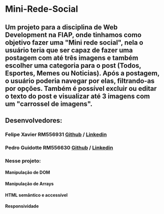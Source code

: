 # Mini-Rede-Social
## Um projeto para a disciplina de Web Development na FIAP, onde tinhamos como objetivo fazer uma "Mini rede social", nela o usuário teria que ser capaz de fazer uma postagem com até três imagens e também escolher uma categoria para o post (Todos, Esportes, Memes ou Noticias). Após a postagem, o usuário poderia navegar por elas, filtrando-as por opções. Também é possível excluir ou editar o texto do post e visualizar até 3 imagens com um "carrossel de imagens".

## Desenvolvedores:
### Felipe Xavier RM556931 [Github](https://github.com/felipexaviersz) / [Linkedin](https://www.linkedin.com/in/felipe-xavier-08237325b/)
### Pedro Guidotte RM556630 [Github](https://github.com/peguidotte) / [Linkedin](https://www.linkedin.com/in/pedro-guidotte/)

### Nesse projeto:
#### Manipulação de DOM
#### Manipulação de Arrays
#### HTML semântico e accessível
#### Responsividade



